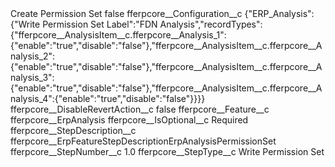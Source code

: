 <?xml version="1.0" encoding="UTF-8"?>
<CustomMetadata xmlns="http://soap.sforce.com/2006/04/metadata" xmlns:xsi="http://www.w3.org/2001/XMLSchema-instance" xmlns:xsd="http://www.w3.org/2001/XMLSchema">
    <label>Create Permission Set</label>
    <protected>false</protected>
    <values>
        <field>fferpcore__Configuration__c</field>
        <value xsi:type="xsd:string">{&quot;ERP_Analysis&quot;:{&quot;Write Permission Set Label&quot;:&quot;FDN Analysis&quot;,&quot;recordTypes&quot;:{&quot;fferpcore__AnalysisItem__c.fferpcore__Analysis_1&quot;:{&quot;enable&quot;:&quot;true&quot;,&quot;disable&quot;:&quot;false&quot;},&quot;fferpcore__AnalysisItem__c.fferpcore__Analysis_2&quot;:{&quot;enable&quot;:&quot;true&quot;,&quot;disable&quot;:&quot;false&quot;},&quot;fferpcore__AnalysisItem__c.fferpcore__Analysis_3&quot;:{&quot;enable&quot;:&quot;true&quot;,&quot;disable&quot;:&quot;false&quot;},&quot;fferpcore__AnalysisItem__c.fferpcore__Analysis_4&quot;:{&quot;enable&quot;:&quot;true&quot;,&quot;disable&quot;:&quot;false&quot;}}}}</value>
    </values>
    <values>
        <field>fferpcore__DisableRevertAction__c</field>
        <value xsi:type="xsd:boolean">false</value>
    </values>
    <values>
        <field>fferpcore__Feature__c</field>
        <value xsi:type="xsd:string">fferpcore__ErpAnalysis</value>
    </values>
    <values>
        <field>fferpcore__IsOptional__c</field>
        <value xsi:type="xsd:string">Required</value>
    </values>
    <values>
        <field>fferpcore__StepDescription__c</field>
        <value xsi:type="xsd:string">fferpcore__ErpFeatureStepDescriptionErpAnalysisPermissionSet</value>
    </values>
    <values>
        <field>fferpcore__StepNumber__c</field>
        <value xsi:type="xsd:double">1.0</value>
    </values>
    <values>
        <field>fferpcore__StepType__c</field>
        <value xsi:type="xsd:string">Write Permission Set</value>
    </values>
</CustomMetadata>

